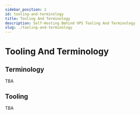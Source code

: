 ```yaml
---
sidebar_position: 2
id: tooling-and-terminology
title: Tooling And Terminology
description: Self-Hosting Behind VPS Tooling And Terminology
slug: ./tooling-and-terminology
---
```


# Tooling And Terminology

## Terminology

TBA

## Tooling

TBA
